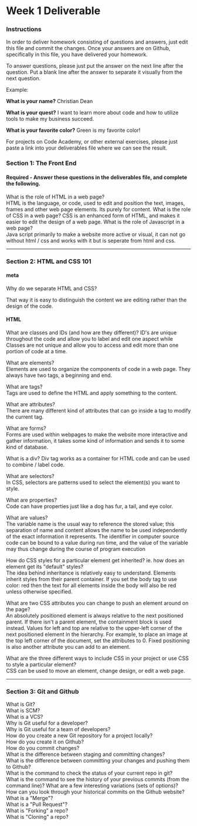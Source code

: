 # Week 1 Deliverable  

### Instructions  

In order to deliver homework consisting of questions and answers, just edit this file and commit the changes.  Once your answers are on Github, specifically in this file, you have delivered your homework.  
  
To answer questions, please just put the answer on the next line after the question.  Put a blank line after the answer to separate it visually from the next question.  

Example:  

**What is your name?**
Christian Dean

**What is your quest?**
I want to learn more about code and how to utilize tools to make my business succeed. 

**What is your favorite color?**
Green is my favorite color!

For projects on Code Academy, or other external exercises, please just paste a link into your deliverables file where we can see the result.  

### Section 1: The Front End
#### Required - Answer these questions in the deliverables file, and complete the following. 

What is the role of HTML in a web page?  
HTML is the language, or code, used to edit and position the text, images, frames and other web page elements. Its purely for content. 
What is the role of CSS in a web page? 
CSS is an enhanced form of HTML, and makes it easier to edit the design of a web page. 
What is the role of Javascript in a web page?  
Java script primarily to make a website more active or visual, it can not go without html / css and works with it but is seperate from html and css. 

---

### Section 2: HTML and CSS 101

#### meta
Why do we separate HTML and CSS? 

That way it is easy to distinguish the content we are editing rather than the design of the code.
#### HTML
What are classes and IDs (and how are they different)? 
ID's are unique throughout the code and allow you to label and edit one aspect while Classes are not unique and allow you to access and edit more than one portion of code at a time. 

What are elements?  
Elements are used to organize the components of code in a web page. They always have two tags, a beginning and end. 

What are tags?  
Tags are used to define the HTML and apply something to the content. 

What are attributes?   
There are many different kind of attributes that can go inside a tag to modify the current tag. 

What are forms?  
Forms are used within webpages to make the website more interactive and gather information, it takes some kind of information and sends it to some kind of database. 

What is a div? 
Div tag works as a container for HTML code and can be used to combine / label code. 

What are selectors?  
In CSS, selectors are patterns used to select the element(s) you want to style.

What are properties?  
Code can have properties just like a dog has fur, a tail, and eye color. 

What are values?  
The variable name is the usual way to reference the stored value; this separation of name and content allows the name to be used independently of the exact information it represents. The identifier in computer source code can be bound to a value during run time, and the value of the variable may thus change during the course of program execution

How do CSS styles for a particular element get inherited? ie. how does an element get its "default" styles?  
The idea behind inheritance is relatively easy to understand. Elements inherit styles from their parent container. If you set the body tag to use color: red then the text for all elements inside the body will also be red unless otherwise specified.

What are two CSS attributes you can change to push an element around on the page?  
An absolutely positioned element is always relative to the next positioned parent. If there isn't a parent element, the containment block is used instead. Values for left and top are relative to the upper-left corner of the next positioned element in the hierarchy. For example, to place an image at the top left corner of the document, set the attributes to 0.  Fixed positioning is also another attribute you can add to an element.  

What are the three different ways to include CSS in your project or use CSS to style a particular element?  
CSS can be used to move an element, change design, or edit a web page.


---
### Section 3: Git and Github  
What is Git?  
What is SCM?  
What is a VCS?  
Why is Git useful for a developer?  
Why is Git useful for a team of developers?  
How do you create a new Git repository for a project locally?  
How do you create it on Github?  
How do you commit changes?  
What is the difference between staging and committing changes?  
What is the difference between committing your changes and pushing them to Github?  
What is the command to check the status of your current repo in git?  
What is the command to see the history of your previous commits (from the command line)?  What are a few interesting variations (sets of options)?  
How can you look through your historical commits on the Github website?  
What is a "Merge"?  
What is a "Pull Request"?  
What is "Forking" a repo?  
What is "Cloning" a repo?  
